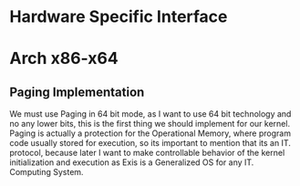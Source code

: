# Hardware Specific Interface
# Arch x86-x64
## Paging Implementation
We must use Paging in 64 bit mode, as I want to use 64 bit technology and no any lower bits,
this is the first thing we should implement for our kernel. Paging is actually a protection
for the Operational Memory, where program code usually stored for execution, so its important
to mention that its an IT. protocol, because later I want to make controllable behavior of
the kernel initialization and execution as Exis is a Generalized OS for any IT. Computing System.